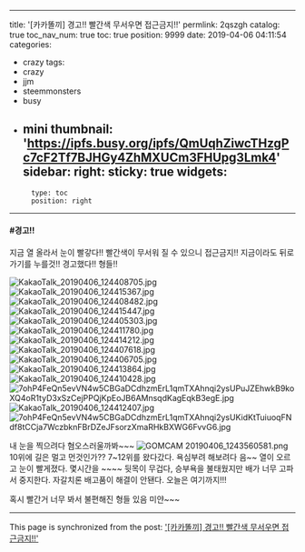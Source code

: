 
---
title: '[카카똘끼] 경고!! 빨간색 무서우면 접근금지!!'
permlink: 2qszgh
catalog: true
toc_nav_num: true
toc: true
position: 9999
date: 2019-04-06 04:11:54
categories:
- crazy
tags:
- crazy
- jjm
- steemmonsters
- busy
- mini
thumbnail: 'https://ipfs.busy.org/ipfs/QmUqhZiwcTHzgPc7cF2Tf7BJHGy4ZhMXUCm3FHUpg3Lmk4'
sidebar:
    right:
        sticky: true
widgets:
    -
        type: toc
        position: right
---


#### #경고!!

지금 열 올라서 눈이 빨갛다!!
빨간색이 무서워 질 수 있으니 접근금지!! 
지금이라도 뒤로가기를 누를것!!
경고했다!!  형들!!

![KakaoTalk_20190406_124408705.jpg](https://ipfs.busy.org/ipfs/QmUqhZiwcTHzgPc7cF2Tf7BJHGy4ZhMXUCm3FHUpg3Lmk4)
![KakaoTalk_20190406_124415367.jpg](https://ipfs.busy.org/ipfs/QmZDavUjSEyoAkC53amjaYR8oiJKCq9JsrN72pNC2SAS91)
![KakaoTalk_20190406_124408482.jpg](https://ipfs.busy.org/ipfs/QmUB7BW9w2jk6yEJ94aDbiaBytFB3pJMbE1AnqKxAendTz)
![KakaoTalk_20190406_124415447.jpg](https://ipfs.busy.org/ipfs/QmZSA7ugLt2BtHFYPHWQ4UGJEftnwNH7v538n6aXumNqYH)
![KakaoTalk_20190406_124405303.jpg](https://ipfs.busy.org/ipfs/QmakRhwpckEQiE7j2zT3onTsoakJTNQG4TccixbBrRCGEq)
![KakaoTalk_20190406_124411780.jpg](https://ipfs.busy.org/ipfs/QmSjywfX4uEUrbAnA9a4HuLVG9bNQEi4dRtGiEpf2FxTYf)
![KakaoTalk_20190406_124414212.jpg](https://ipfs.busy.org/ipfs/Qmc81u2C4G7UoXSHvcWf4AqQuCLLs2VWi7Mmg6gWBSixWy)
![KakaoTalk_20190406_124407618.jpg](https://ipfs.busy.org/ipfs/QmQwrr6HnfEWdebDdobCmwjU3vP55r98A5NYhYF5w9FEz1)
![KakaoTalk_20190406_124406705.jpg](https://ipfs.busy.org/ipfs/Qme9dEJRDK53Wnvu44JrL9BH1aYkiXXraMeBeBM6fNMtiM)
![KakaoTalk_20190406_124413864.jpg](https://ipfs.busy.org/ipfs/QmQLUhnNkRyrPBi1zu1wkuSEyEarkFB1hhr8GEjtZnwhqN)
![KakaoTalk_20190406_124410428.jpg](https://ipfs.busy.org/ipfs/QmXx4kKPPN8RccrujRWNWpx8LS3r4V7fXsGu97LwjwWSN9)
![7ohP4FeQn5evVN4w5CBGaDCdhzmErL1qmTXAhnqi2ysUPuJZEhwkB9koXQ4oR1tyD3xSzCejPPQjKpEoJB6AMnsqdKagEqkB3egE.jpg](https://ipfs.busy.org/ipfs/QmQk6ELd4xythcNWWMVR87Uj6TstRA1rsttpfnM279bNuH)
![KakaoTalk_20190406_124412407.jpg](https://ipfs.busy.org/ipfs/QmSptMqCS8UoNS5VtQBRPCTFDwpjMTqqqn9KRKr4sopF6e)
![7ohP4FeQn5evVN4w5CBGaDCdhzmErL1qmTXAhnqi2ysUKidKtTuiuoqFNdf8tCCja7WczbknFBrDZeJFsorzXmaRHkBXWG6FvvG6.jpg](https://ipfs.busy.org/ipfs/QmSP3HPgohC3iBrvJLWaziNRi4YLWF3VM54BYtvBNRsN3o)

내 눈을 찍으려다 혐오스러울까봐~~~
![GOMCAM 20190406_1243560581.png](https://ipfs.busy.org/ipfs/QmVS32X3fTQhDaypLhPvnj5PaQyMqoKbbms3HtzKwxcL6J)
10위에 길은 멀고 먼것인가??  7~12위를 왔다갔다.
욕심부려 해보려다 음~~ 열이 오르고 눈이 빨게졌다.
몇시간을 ~~~~ 뒷목이 무겁다, 
승부욕을 불태웠지만 배가 너무 고파서 중지한다.
자갈치론 배고품이 해결이 안됀다.
오늘은 여기까지!!! 

혹시 빨간거 너무 봐서 불편해진 형들 있음 미얀~~~




- - -

This page is synchronized from the post: ['[카카똘끼] 경고!! 빨간색 무서우면 접근금지!!'](https://steemit.com/@kibumh/2qszgh)

